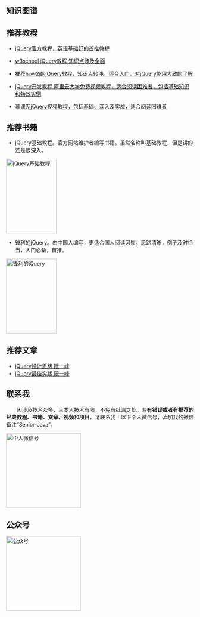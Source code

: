 ## 知识图谱

## 推荐教程

- [jQuery官方教程，英语基础好的首推教程](https://learn.jquery.com/)

- [w3school jQuery教程,知识点涉及全面](https://www.w3school.com.cn/jquery/index.asp)

- [推荐how2j的jQuery教程，知识点较浅，适合入门，对jQuery能用大致的了解](http://how2j.cn/k/jquery/jquery-tutorial/467.html)

- [jQuery开发教程 阿里云大学免费视频教程，适合阅读困难者，包括基础知识和特效实例](https://edu.aliyun.com/course/25/lesson/list?spm=5176.8764728.aliyun-edu-course-tab.2.Kn0vMS&previewAs=guest)

- [慕课网jQuery视频教程，包括基础、深入及实战，适合阅读困难者](http://www.imooc.com/course/list?c=jquery)


## 推荐书籍

- jQuery基础教程。官方网站维护者编写书籍。虽然名称叫基础教程，但是讲的还是很深入。

<img src="http://coderzcr.gitee.io/sensor-java-picture/pictures/s27061731.jpg" alt="jQuery基础教程"  width="135" height="200">

- 锋利的jQuery。由中国人编写，更适合国人阅读习惯。思路清晰，例子及时恰当，入门必备，首推。

<img src="http://coderzcr.gitee.io/sensor-java-picture/pictures/s28026858.jpg" alt="锋利的jQuery"  width="135" height="200">


## 推荐文章

- [jQuery设计思想 阮一峰](http://www.ruanyifeng.com/blog/2011/07/jquery_fundamentals.html)
- [jQuery最佳实践 阮一峰](http://www.ruanyifeng.com/blog/2011/08/jquery_best_practices.html)

## 联系我

　　因涉及技术众多，且本人技术有限，不免有纰漏之处。若**有错误或者有推荐的经典教程、书籍、文章、视频和项目**，请联系我！以下个人微信号，添加我的微信备注“Senior-Java”。

<img src="http://coderzcr.gitee.io/sensor-java-picture/pictures/mmqrcode1564277983207.png" width="200" alt="个人微信号" />


## 公众号

<img src="http://coderzcr.gitee.io/sensor-java-picture/pictures/稿定设计导出-20190728-180717.png" height="200" alt="公众号" />